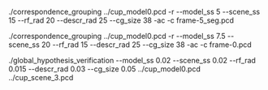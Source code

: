  ./correspondence_grouping ../cup_model0.pcd  -r --model_ss 5 --scene_ss 15 --rf_rad 20 --descr_rad 25 --cg_size 38 -ac -c  frame-5_seg.pcd 

./correspondence_grouping ../cup_model0.pcd -r --model_ss 7.5 --scene_ss 20 --rf_rad 15 --descr_rad 25 --cg_size 38 -ac -c frame-0.pcd 

./global_hypothesis_verification --model_ss 0.02 --scene_ss 0.02 --rf_rad 0.015 --descr_rad 0.03 --cg_size 0.05 ../cup_model0.pcd ../cup_scene_3.pcd 


